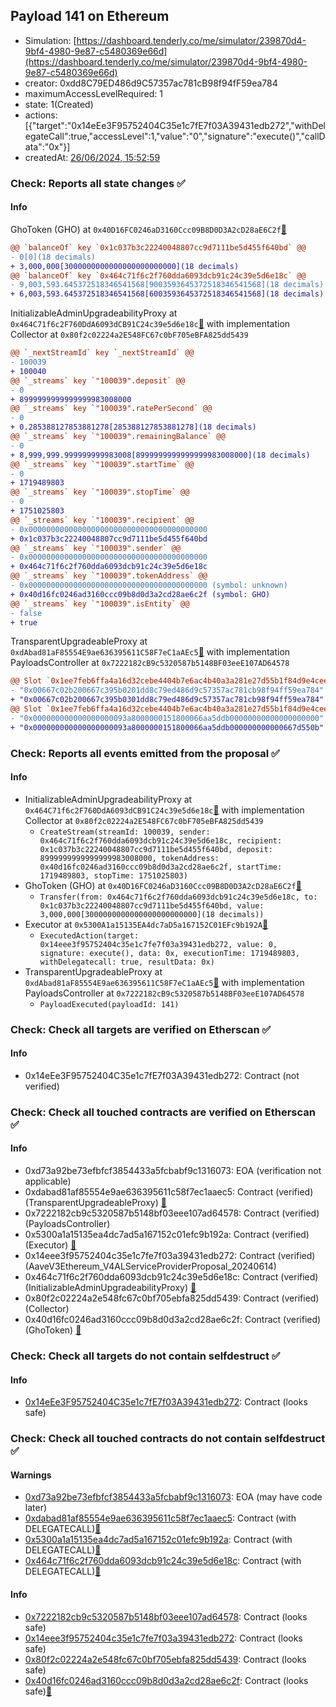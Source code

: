 ## Payload 141 on Ethereum

- Simulation: [https://dashboard.tenderly.co/me/simulator/239870d4-9bf4-4980-9e87-c5480369e66d](https://dashboard.tenderly.co/me/simulator/239870d4-9bf4-4980-9e87-c5480369e66d)
- creator: 0xdd8C79ED486d9C57357ac781cB98f94fF59ea784
- maximumAccessLevelRequired: 1
- state: 1(Created)
- actions: [{"target":"0x14eEe3F95752404C35e1c7fE7f03A39431edb272","withDelegateCall":true,"accessLevel":1,"value":"0","signature":"execute()","callData":"0x"}]
- createdAt: [26/06/2024, 15:52:59](https://etherscan.io/tx/0xceee82f0f1809ba6b8993939feb6b0707b1110dd86750fe58fabab02536f2523)

### Check: Reports all state changes :white_check_mark:

#### Info


GhoToken (GHO) at `0x40D16FC0246aD3160Ccc09B8D0D3A2cD28aE6C2f`[:ghost:](https://github.com/bgd-labs/aave-address-book "AaveV3Ethereum.ASSETS.GHO.UNDERLYING, MiscEthereum.GHO_TOKEN")
```diff
@@ `balanceOf` key `0x1c037b3c22240048807cc9d7111be5d455f640bd` @@
- 0[0](18 decimals)
+ 3,000,000[3000000000000000000000000](18 decimals)
@@ `balanceOf` key `0x464c71f6c2f760dda6093dcb91c24c39e5d6e18c` @@
- 9,003,593.645372518346541568[9003593645372518346541568](18 decimals)
+ 6,003,593.645372518346541568[6003593645372518346541568](18 decimals)
```

InitializableAdminUpgradeabilityProxy at `0x464C71f6c2F760DdA6093dCB91C24c39e5d6e18c`[:ghost:](https://github.com/bgd-labs/aave-address-book "AaveV2Ethereum.COLLECTOR, AaveV2EthereumAMM.COLLECTOR, AaveV2EthereumArc.COLLECTOR, AaveV3Ethereum.COLLECTOR") with implementation Collector at `0x80f2c02224a2E548FC67c0bF705eBFA825dd5439`
```diff
@@ `_nextStreamId` key `_nextStreamId` @@
- 100039
+ 100040
@@ `_streams` key `"100039".deposit` @@
- 0
+ 8999999999999999983008000
@@ `_streams` key `"100039".ratePerSecond` @@
- 0
+ 0.285388127853881278[285388127853881278](18 decimals)
@@ `_streams` key `"100039".remainingBalance` @@
- 0
+ 8,999,999.999999999983008[8999999999999999983008000](18 decimals)
@@ `_streams` key `"100039".startTime` @@
- 0
+ 1719489803
@@ `_streams` key `"100039".stopTime` @@
- 0
+ 1751025803
@@ `_streams` key `"100039".recipient` @@
- 0x0000000000000000000000000000000000000000
+ 0x1c037b3c22240048807cc9d7111be5d455f640bd
@@ `_streams` key `"100039".sender` @@
- 0x0000000000000000000000000000000000000000
+ 0x464c71f6c2f760dda6093dcb91c24c39e5d6e18c
@@ `_streams` key `"100039".tokenAddress` @@
- 0x0000000000000000000000000000000000000000 (symbol: unknown)
+ 0x40d16fc0246ad3160ccc09b8d0d3a2cd28ae6c2f (symbol: GHO)
@@ `_streams` key `"100039".isEntity` @@
- false
+ true
```

TransparentUpgradeableProxy at `0xdAbad81aF85554E9ae636395611C58F7eC1aAEc5`[:ghost:](https://github.com/bgd-labs/aave-address-book "GovernanceV3Ethereum.PAYLOADS_CONTROLLER") with implementation PayloadsController at `0x7222182cB9c5320587b5148BF03eeE107AD64578`
```diff
@@ Slot `0x1ee7feb6ffa4a16d32cebe4404b7e6ac4b40a3a281e27d55b1f84d9e4ceea05c` @@
- "0x00667c02b200667c395b0201dd8c79ed486d9c57357ac781cb98f94ff59ea784"
+ "0x00667c02b200667c395b0301dd8c79ed486d9c57357ac781cb98f94ff59ea784"
@@ Slot `0x1ee7feb6ffa4a16d32cebe4404b7e6ac4b40a3a281e27d55b1f84d9e4ceea05d` @@
- "0x000000000000000000093a8000000151800066aa5ddb00000000000000000000"
+ "0x000000000000000000093a8000000151800066aa5ddb000000000000667d550b"
```


### Check: Reports all events emitted from the proposal :white_check_mark:

#### Info

- InitializableAdminUpgradeabilityProxy at `0x464C71f6c2F760DdA6093dCB91C24c39e5d6e18c`[:ghost:](https://github.com/bgd-labs/aave-address-book "AaveV2Ethereum.COLLECTOR, AaveV2EthereumAMM.COLLECTOR, AaveV2EthereumArc.COLLECTOR, AaveV3Ethereum.COLLECTOR") with implementation Collector at `0x80f2c02224a2E548FC67c0bF705eBFA825dd5439`
  - `CreateStream(streamId: 100039, sender: 0x464c71f6c2f760dda6093dcb91c24c39e5d6e18c, recipient: 0x1c037b3c22240048807cc9d7111be5d455f640bd, deposit: 8999999999999999983008000, tokenAddress: 0x40d16fc0246ad3160ccc09b8d0d3a2cd28ae6c2f, startTime: 1719489803, stopTime: 1751025803)`
- GhoToken (GHO) at `0x40D16FC0246aD3160Ccc09B8D0D3A2cD28aE6C2f`[:ghost:](https://github.com/bgd-labs/aave-address-book "AaveV3Ethereum.ASSETS.GHO.UNDERLYING, MiscEthereum.GHO_TOKEN")
  - `Transfer(from: 0x464c71f6c2f760dda6093dcb91c24c39e5d6e18c, to: 0x1c037b3c22240048807cc9d7111be5d455f640bd, value: 3,000,000[3000000000000000000000000](18 decimals))`
- Executor at `0x5300A1a15135EA4dc7aD5a167152C01EFc9b192A`[:ghost:](https://github.com/bgd-labs/aave-address-book "AaveV2Ethereum.POOL_ADMIN, AaveV2EthereumAMM.POOL_ADMIN, AaveV3Ethereum.ACL_ADMIN, GovernanceV3Ethereum.EXECUTOR_LVL_1")
  - `ExecutedAction(target: 0x14eee3f95752404c35e1c7fe7f03a39431edb272, value: 0, signature: execute(), data: 0x, executionTime: 1719489803, withDelegatecall: true, resultData: 0x)`
- TransparentUpgradeableProxy at `0xdAbad81aF85554E9ae636395611C58F7eC1aAEc5`[:ghost:](https://github.com/bgd-labs/aave-address-book "GovernanceV3Ethereum.PAYLOADS_CONTROLLER") with implementation PayloadsController at `0x7222182cB9c5320587b5148BF03eeE107AD64578`
  - `PayloadExecuted(payloadId: 141)`

### Check: Check all targets are verified on Etherscan :white_check_mark:

#### Info

- 0x14eEe3F95752404C35e1c7fE7f03A39431edb272: Contract (not verified) 

### Check: Check all touched contracts are verified on Etherscan :white_check_mark:

#### Info

- 0xd73a92be73efbfcf3854433a5fcbabf9c1316073: EOA (verification not applicable)
- 0xdabad81af85554e9ae636395611c58f7ec1aaec5: Contract (verified) (TransparentUpgradeableProxy) [:ghost:](https://github.com/bgd-labs/aave-address-book "GovernanceV3Ethereum.PAYLOADS_CONTROLLER")
- 0x7222182cb9c5320587b5148bf03eee107ad64578: Contract (verified) (PayloadsController) 
- 0x5300a1a15135ea4dc7ad5a167152c01efc9b192a: Contract (verified) (Executor) [:ghost:](https://github.com/bgd-labs/aave-address-book "AaveV2Ethereum.POOL_ADMIN, AaveV2EthereumAMM.POOL_ADMIN, AaveV3Ethereum.ACL_ADMIN, GovernanceV3Ethereum.EXECUTOR_LVL_1")
- 0x14eee3f95752404c35e1c7fe7f03a39431edb272: Contract (verified) (AaveV3Ethereum_V4ALServiceProviderProposal_20240614) 
- 0x464c71f6c2f760dda6093dcb91c24c39e5d6e18c: Contract (verified) (InitializableAdminUpgradeabilityProxy) [:ghost:](https://github.com/bgd-labs/aave-address-book "AaveV2Ethereum.COLLECTOR, AaveV2EthereumAMM.COLLECTOR, AaveV2EthereumArc.COLLECTOR, AaveV3Ethereum.COLLECTOR")
- 0x80f2c02224a2e548fc67c0bf705ebfa825dd5439: Contract (verified) (Collector) 
- 0x40d16fc0246ad3160ccc09b8d0d3a2cd28ae6c2f: Contract (verified) (GhoToken) [:ghost:](https://github.com/bgd-labs/aave-address-book "AaveV3Ethereum.ASSETS.GHO.UNDERLYING, MiscEthereum.GHO_TOKEN")

### Check: Check all targets do not contain selfdestruct :white_check_mark:

#### Info

- [0x14eEe3F95752404C35e1c7fE7f03A39431edb272](https://etherscan.io/address/0x14eEe3F95752404C35e1c7fE7f03A39431edb272): Contract (looks safe)

### Check: Check all touched contracts do not contain selfdestruct :white_check_mark:

#### Warnings

- [0xd73a92be73efbfcf3854433a5fcbabf9c1316073](https://etherscan.io/address/0xd73a92be73efbfcf3854433a5fcbabf9c1316073): EOA (may have code later)
- [0xdabad81af85554e9ae636395611c58f7ec1aaec5](https://etherscan.io/address/0xdabad81af85554e9ae636395611c58f7ec1aaec5): Contract (with DELEGATECALL)[:ghost:](https://github.com/bgd-labs/aave-address-book "GovernanceV3Ethereum.PAYLOADS_CONTROLLER")
- [0x5300a1a15135ea4dc7ad5a167152c01efc9b192a](https://etherscan.io/address/0x5300a1a15135ea4dc7ad5a167152c01efc9b192a): Contract (with DELEGATECALL)[:ghost:](https://github.com/bgd-labs/aave-address-book "AaveV2Ethereum.POOL_ADMIN, AaveV2EthereumAMM.POOL_ADMIN, AaveV3Ethereum.ACL_ADMIN, GovernanceV3Ethereum.EXECUTOR_LVL_1")
- [0x464c71f6c2f760dda6093dcb91c24c39e5d6e18c](https://etherscan.io/address/0x464c71f6c2f760dda6093dcb91c24c39e5d6e18c): Contract (with DELEGATECALL)[:ghost:](https://github.com/bgd-labs/aave-address-book "AaveV2Ethereum.COLLECTOR, AaveV2EthereumAMM.COLLECTOR, AaveV2EthereumArc.COLLECTOR, AaveV3Ethereum.COLLECTOR")

#### Info

- [0x7222182cb9c5320587b5148bf03eee107ad64578](https://etherscan.io/address/0x7222182cb9c5320587b5148bf03eee107ad64578): Contract (looks safe)
- [0x14eee3f95752404c35e1c7fe7f03a39431edb272](https://etherscan.io/address/0x14eee3f95752404c35e1c7fe7f03a39431edb272): Contract (looks safe)
- [0x80f2c02224a2e548fc67c0bf705ebfa825dd5439](https://etherscan.io/address/0x80f2c02224a2e548fc67c0bf705ebfa825dd5439): Contract (looks safe)
- [0x40d16fc0246ad3160ccc09b8d0d3a2cd28ae6c2f](https://etherscan.io/address/0x40d16fc0246ad3160ccc09b8d0d3a2cd28ae6c2f): Contract (looks safe)[:ghost:](https://github.com/bgd-labs/aave-address-book "AaveV3Ethereum.ASSETS.GHO.UNDERLYING, MiscEthereum.GHO_TOKEN")

